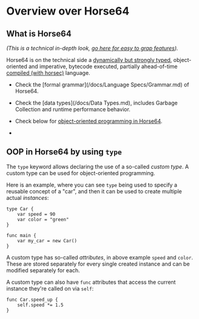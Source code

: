 
Overview over Horse64
=====================

What is Horse64
---------------

*(This is a technical in-depth look,
[go here for easy to grap features](/docs/Features.md)).*

Horse64 is on the technical side a [dynamically but
strongly typed](
https://medium.com/android-news/magic-lies-here-statically-typed-vs-dynamically-typed-languages-d151c7f95e2b), object-oriented and imperative, bytecode executed,
partially ahead-of-time
[compiled (with horsec)](/docs/Resources#horsec) language.

- Check the [formal grammar](/docs/Language Specs/Grammar.md) of Horse64.

- Check the [data types](/docs/Data Types.md), includes
  Garbage Collection and runtime performance behavior.

- Check below for [object-oriented programming in
  Horse64](#oop-in-horse64-using-type).

- 

OOP in Horse64 by using `type`
------------------------------

The `type` keyword allows declaring the use of a so-called *custom
type*. A custom type can be used for object-oriented programming.

Here is an example, where you can see `type` being used to specify
a reusable concept of a "car", and then it can be used to create
multiple actual *instances*:

```Horse64
type Car {
    var speed = 90
    var color = "green"
}

func main {
    var my_car = new Car()
}
```

A custom type has so-called *attributes*, in above example `speed`
and `color`. These are stored separately for every single
created instance and can be modified separately for each.

A custom type can also have `func` attributes that access the
current instance they're called on via `self`:

```Horse64
func Car.speed_up {
    self.speed *= 1.5
}
```


